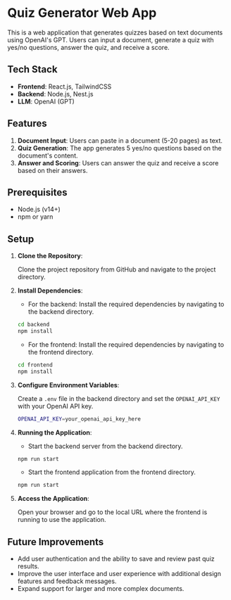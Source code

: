 # Quiz Generator Web App

This is a web application that generates quizzes based on text documents using OpenAI's GPT. Users can input a document, generate a quiz with yes/no questions, answer the quiz, and receive a score.

## Tech Stack

- **Frontend**: React.js, TailwindCSS
- **Backend**: Node.js, Nest.js
- **LLM**: OpenAI (GPT)

## Features

1. **Document Input**: Users can paste in a document (5-20 pages) as text.
2. **Quiz Generation**: The app generates 5 yes/no questions based on the document's content.
3. **Answer and Scoring**: Users can answer the quiz and receive a score based on their answers.

## Prerequisites

- Node.js (v14+)
- npm or yarn

## Setup

1. **Clone the Repository**:

   Clone the project repository from GitHub and navigate to the project directory.

2. **Install Dependencies**:

   - For the backend: Install the required dependencies by navigating to the backend directory.

   ```bash
   cd backend
   npm install
   ```

   - For the frontend: Install the required dependencies by navigating to the frontend directory.

   ```bash
   cd frontend
   npm install
   ```

3. **Configure Environment Variables**:

   Create a `.env` file in the backend directory and set the `OPENAI_API_KEY` with your OpenAI API key.

   ```bash
   OPENAI_API_KEY=your_openai_api_key_here
   ```

4. **Running the Application**:

   - Start the backend server from the backend directory.

   ```bash
   npm run start
   ```

   - Start the frontend application from the frontend directory.

   ```bash
   npm run start
   ```

5. **Access the Application**:

   Open your browser and go to the local URL where the frontend is running to use the application.

## Future Improvements

- Add user authentication and the ability to save and review past quiz results.
- Improve the user interface and user experience with additional design features and feedback messages.
- Expand support for larger and more complex documents.
